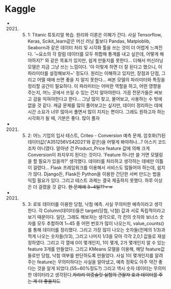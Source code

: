 # Kaggle

- 2021. 5. 1: Titanic 튜토리얼 복습. 원리와 이론은 이해가 간다. 사실 Tensorflow, Keras, Scikit_learn같은 머신 러닝 툴보다 Pandas, Matploblib, Seaborn과 같은 데이터 처리 및 시각화 툴을 쓰는 것이 더 어렵게 느껴진다. '~요소의 각 칼럼 데이터를 모두 취합해 통계를 내고 싶은데, 어떻게 해야하지?' 와 같은 목표가 있지만, 쉽게 만들지를 못한다... 더해서 머신러닝 모델은 지금 그냥 쓰는 느낌이다. '아 이렇게 하면 더 잘 된다고 했으니, 이 파라미터를 설정해보자~' 정도다. 원리는 이해하고 있지만, 장점과 단점, 그리고 어떨 때에 쓰면 좋을 지 알지 못한다... 써본 모델의 파라미터와 특징을 정리할 공간이 필요하다. 이 파라미터는 어떠한 역할을 하고, 어떤 영향을 주는지, 어느 곳에서 쓰일 수 있는 건지 알아야한다. 가끔 전문가들은 써보고 감을 익혀야한다고 한다... 그냥 많이 찾고, 물어보고, 사용하는 수 밖에 없을 것 같다. 캐글 문제를 많이 풀어보고는 싶지만, 데이터 정리하는 데에 시간 소요가 너무 많아서 풀면서 많이 지치는 편이다. 그래도 원하고자 하는 시각화가 될 때, 기분은 좋다. 많이 풀자  
- 2021. 5. 2: 어느 기업의 입사 테스트, Criteo - Conversion 예측 문제. 암호화(?)된 데이터값('A351256VS42D21'와 같은)을 어떻게 봐야하나...? 아스키 코드 조차 아니였다. 알아낸 건 Product_Price  feature 값에 의해 크게 Conversion이 좌지우지 된다는 것이다. 'Feature 하나만 쓸 거면 모델링을 할 필요가 있을까?' 생각했다. 데이터를 처리하고 생각하는 데에만 이틀이 걸렸다... Flask 프레임워크를 이용해서 서비스도 많들어야 하는데, 쉽지가 않다. Django든, Flask든 Python을 이용한 간단한 서버 만드는 법을 익힐 필요가 있다. 그리고 테스트 과제는 결국 제출하지 못했다. 하루 이상은 더 걸렸을 것 같다. ~~한 문제에 3~4일??ㅜㅠ~~  
- 2021. 5. 3: 로또 데이터를 이용한 당첨, 낙첨 예측. 사실 무의미한 예측이라고 생각한다. 각 Column(데이터)들은 target(당첨, 낙첨) 값과 서로 독립적이라고 보기 때문이다. 일단, 그래도 해보자는 생각으로, 각 칸의 숫자와 보너스 숫자를 모두 추합하여 1~45 중 어떤 번호가 많이 나오는지, value_counts()를 통해 데이터를 정리했다. 그리고 가장 많이 나오는 숫자들(전체의 1/3)과 적게 나오는 숫자들(1/3), 그리고 나머지 1/3을 모아 각각 2,0,1 값들로 재설정하였다. 그리고 각 열에 0이 몇개인지, 1이 몇개, 2가 몇개인지 알 수 있는 feature 3개를 만들었다. 그리고 KMeans 모델을 이용해, 해당 feature값들로만 당첨, 낙첨 여부를 판단하도록 만들었다. 사실 1이 몇개인지를 알려주는 feature는 무의미하다는 사실을 알아냈고, 예측 정확도 아주 약간 좋다는 것을 알게 되었다.(55~60%정도?) 그리고 역시 숫자 데이터는 무의미한 데이터라고 생각된다.~~차라리 이중슬릿 실험의 관찰자 효과 데이터를 주는 게 더 좋을지도~~  
